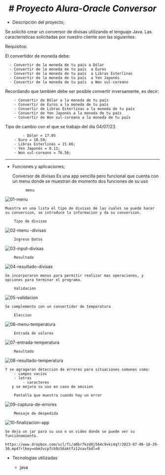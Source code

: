 <h1 align="center"><em> # Proyecto Alura-Oracle Conversor </em></h1>


- Descripción del proyecto;

Se solicitó crear un conversor de divisas utilizando el lenguaje Java. Las características solicitadas por nuestro cliente son las siguientes:

Requisitos:

El convertidor de moneda debe:

      - Convertir de la moneda de tu país a Dólar
      - Convertir de la moneda de tu país  a Euros
      - Convertir de la moneda de tu país  a Libras Esterlinas
      - Convertir de la moneda de tu país  a Yen Japonés
      - Convertir de la moneda de tu país  a Won sul-coreano

Recordando que también debe ser posible convertir inversamente, es decir:

        - Convertir de Dólar a la moneda de tu país
        - Convertir de Euros a la moneda de tu país
        - Convertir de Libras Esterlinas a la moneda de tu país
        - Convertir de Yen Japonés a la moneda de tu país
        - Convertir de Won sul-coreano a la moneda de tu país


Tipo de cambio con el que se trabajo del dia 04/07/23


        	- Dólar = 17.05
		- Euro = 18.59;
		- Libras Esterlinas = 21.66;
		- Yen Japonés = 0.11;
		- Won sul-coreano = 76.56;

------------------------------------------------

- Funciones y aplicaciones;

    Conversor de divisas
  	Es una app sencilla pero funcional que cuenta con un menu donde se muestran de momento dos funciones de su uso
  
			menu
![01-menu](https://github.com/git-ed-hub/challenge-oracle-conversor-de-divisas-java/assets/117061030/d836e123-57e2-44da-b83c-e2c52bfc6ca6)

	Muestra en una lista el tipo de divisas de las cuales se puede hacer su conversion, se introduce la informacion y da su conversion.

		Tipo de divisas 
![02-menu -divisas](https://github.com/git-ed-hub/challenge-oracle-conversor-de-divisas-java/assets/117061030/5747c8a8-a29a-462c-9c4f-694e23bfa4cf)

 	
	
		Ingreso Datos 
![03-input-divisas](https://github.com/git-ed-hub/challenge-oracle-conversor-de-divisas-java/assets/117061030/91203ffc-2b4e-4e9b-a8cb-f3b4bbaa2dcb)

		Resultado 
![04-resultado-divisas](https://github.com/git-ed-hub/challenge-oracle-conversor-de-divisas-java/assets/117061030/a252def9-0608-48a8-8a4a-0bfda4f60f4a)

	Se incorporaron menus para permitir realizar mas operaciones, y opciones para terminar el programa.

 		Validacion 
 ![05-validacion](https://github.com/git-ed-hub/challenge-oracle-conversor-de-divisas-java/assets/117061030/9e1cc29a-acb7-4b37-9546-f1a4015ffebc)

	Se complemento con un convertidor de temperatura

		Eleccion 
![06-menu-temperatura](https://github.com/git-ed-hub/challenge-oracle-conversor-de-divisas-java/assets/117061030/b54f420b-dce4-4012-a437-e0b32f867fa2)

		Entrada de valores 
![07-entrada-temperatura](https://github.com/git-ed-hub/challenge-oracle-conversor-de-divisas-java/assets/117061030/f74dd00f-a7a6-4530-b4c1-c3a95a338720)

		Resultado 
![08-resultado-temperatura](https://github.com/git-ed-hub/challenge-oracle-conversor-de-divisas-java/assets/117061030/14a3c044-ae40-458f-bad3-6fa2928579d6)

	Y se agragaron deteccion de errores para situaciones comunes como:
 		- campos vacios
   		- letras
     		- caracteres
       y se mejora su uso en caso de omision

		Pantalla que muestra cuando hay un error
![09-captura-de-errores](https://github.com/git-ed-hub/challenge-oracle-conversor-de-divisas-java/assets/117061030/b5720225-cd8a-40f7-8228-4c2ac5591791)

		Mensaje de despedida
![10-finalizacion-app](https://github.com/git-ed-hub/challenge-oracle-conversor-de-divisas-java/assets/117061030/06f4e675-0276-414f-84ee-213bba537e28)


    Se deja un jar para su uso o un video donde se puede ver su funcionamiento.

    https://www.dropbox.com/scl/fi/a0br7kzd8j564c9vki4q7/2023-07-06-18-29-30.mp4?rlkey=obm3vcp7cb9z56aktfz12savf&dl=0
- Tecnologias utilizadas

    - java
